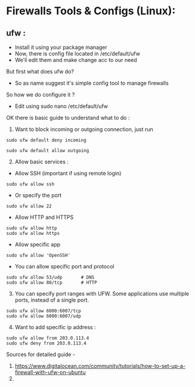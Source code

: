 # Firewalls Tools & Configs (Linux):

## ufw :

- Install it using your package manager
- Now, there is config file located in /etc/default/ufw
- We'll edit them and make change acc to our need

But first what does ufw do?
- So as name suggest it's simple config tool to manage firewalls

So how we do configure it ?
- Edit using sudo nano /etc/default/ufw

OK there is basic guide to understand what to do :

1. Want to block incoming or outgoing connection, just run 
```
sudo ufw default deny incoming
```
```
sudo ufw default allow outgoing
```

2. Allow basic services :
- Allow SSH (important if using remote login)
```
sudo ufw allow ssh
```

- Or specify the port
```
sudo ufw allow 22
```

- Allow HTTP and HTTPS
```
sudo ufw allow http
sudo ufw allow https
```
- Allow specific app
```
sudo ufw allow 'OpenSSH'
```

- You can allow specific port and protocol
```
sudo ufw allow 53/udp       # DNS
sudo ufw allow 80/tcp       # HTTP
```

3. You can specify port ranges with UFW. Some applications use multiple ports, instead of a single port.
```
sudo ufw allow 6000:6007/tcp
sudo ufw allow 6000:6007/udp
```

4. Want to add specific ip address :
``` 
sudo ufw allow from 203.0.113.4
sudo ufw deny from 203.0.113.4
```


Sources for detailed guide -
1. https://www.digitalocean.com/community/tutorials/how-to-set-up-a-firewall-with-ufw-on-ubuntu
2. 